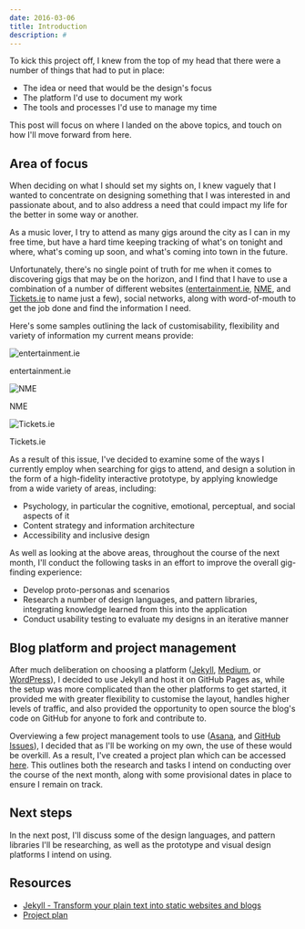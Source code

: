 ```yaml
---
date: 2016-03-06
title: Introduction
description: #
---
```


To kick this project off, I knew from the top of my head that there were a
number of things that had to put in place:

* The idea or need that would be the design's focus
* The platform I'd use to document my work
* The tools and processes I'd use to manage my time

This post will focus on where I landed on the above topics, and touch on how
I'll move forward from here.

## Area of focus

When deciding on what I should set my sights on, I knew vaguely that I wanted to
concentrate on designing something that I was interested in and passionate
about, and to also address a need that could impact my life for the better in
some way or another.

As a music lover, I try to attend as many gigs around the city as I can in my
free time, but have a hard time keeping tracking of what's on tonight and where,
what's coming up soon, and what's coming into town in the future.

Unfortunately, there's no single point of truth for me when it comes to
discovering gigs that may be on the horizon, and I find that I have to use a
combination of a number of different websites
([entertainment.ie](http://entertainment.ie/music/listings/),
[NME](http://www.nme.com/tickets/city/dublin), and
[Tickets.ie](http://www.tickets.ie/) to name just a few), social networks, along
with word-of-mouth to get the job done and find the information I need.

Here's some samples outlining the lack of customisability, flexibility and
variety of information my current means provide:

![entertainment.ie](../images/pages/introduction/entertainment.ie.png)

<figcaption>entertainment.ie</figcaption>

![NME](../images/pages/introduction/NME.png)

<figcaption>NME</figcaption>

![Tickets.ie](../images/pages/introduction/Tickets.ie.png)

<figcaption>Tickets.ie</figcaption>

As a result of this issue, I've decided to examine some of the ways I currently
employ when searching for gigs to attend, and design a solution in the form of a
high-fidelity interactive prototype, by applying knowledge from a wide variety
of areas, including:

* Psychology, in particular the cognitive, emotional, perceptual, and social
  aspects of it
* Content strategy and information architecture
* Accessibility and inclusive design

As well as looking at the above areas, throughout the course of the next month,
I'll conduct the following tasks in an effort to improve the overall gig-finding
experience:

* Develop proto-personas and scenarios
* Research a number of design languages, and pattern libraries, integrating
  knowledge learned from this into the application
* Conduct usability testing to evaluate my designs in an iterative manner

## Blog platform and project management

After much deliberation on choosing a platform ([Jekyll](https://jekyllrb.com/),
[Medium](https://medium.com/), or [WordPress](https://wordpress.com/)), I
decided to use Jekyll and host it on GitHub Pages as, while the setup was more
complicated than the other platforms to get started, it provided me with greater
flexibility to customise the layout, handles higher levels of traffic, and also
provided the opportunity to open source the blog's code on GitHub for anyone to
fork and contribute to.

Overviewing a few project management tools to use ([Asana](https://asana.com/),
and [GitHub Issues](https://guides.github.com/features/issues/)), I decided that
as I'll be working on my own, the use of these would be overkill. As a result,
I've created a project plan which can be accessed
[here](https://docs.google.com/spreadsheets/d/1cslYNdrI2uEUQJJxMyQ1FbJkkaDBW0eMrTyV0VlHwAM/edit?usp=sharing).
This outlines both the research and tasks I intend on conducting over the course
of the next month, along with some provisional dates in place to ensure I remain
on track.

## Next steps

In the next post, I'll discuss some of the design languages, and pattern
libraries I'll be researching, as well as the prototype and visual design
platforms I intend on using.

## Resources

* [Jekyll - Transform your plain text into static websites and blogs](https://jekyllrb.com/)
* [Project plan](https://docs.google.com/spreadsheets/d/1cslYNdrI2uEUQJJxMyQ1FbJkkaDBW0eMrTyV0VlHwAM/edit?usp=sharing)
